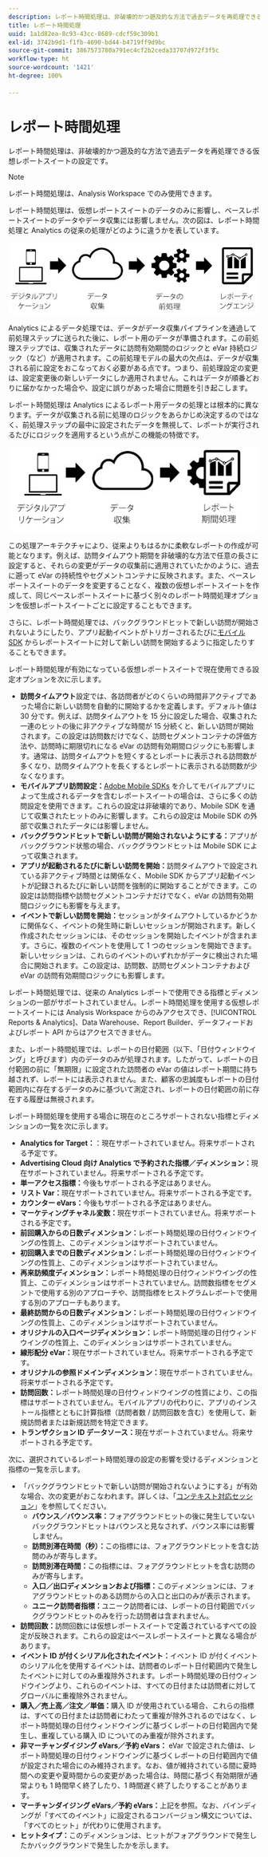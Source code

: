 ```yaml
---
description: レポート時間処理は、非破壊的かつ遡及的な方法で過去データを再処理できる仮想レポートスイートの設定です。
title: レポート時間処理
uuid: 1a1d82ea-8c93-43cc-8689-cdcf59c309b1
exl-id: 3742b9d1-f1fb-4690-bd44-b4719ff9d9bc
source-git-commit: 3867573780a791ec4cf2b2ceda33707d972f3f5c
workflow-type: ht
source-wordcount: '1421'
ht-degree: 100%

---
```


# レポート時間処理

レポート時間処理は、非破壊的かつ遡及的な方法で過去データを再処理できる仮想レポートスイートの設定です。

>[!NOTE]
>
>レポート時間処理は、Analysis Workspace でのみ使用できます。

レポート時間処理は、仮想レポートスイートのデータのみに影響し、ベースレポートスイートのデータやデータ収集には影響しません。次の図は、レポート時間処理と Analytics の従来の処理がどのように違うかを表しています。

![Google1](assets/google1.jpg)

Analytics によるデータ処理では、データがデータ収集パイプラインを通過して前処理ステップに送られた後に、レポート用のデータが準備されます。この前処理ステップでは、収集されたデータに訪問有効期間のロジックと eVar 持続ロジック（など）が適用されます。この前処理モデルの最大の欠点は、データが収集される前に設定をおこなっておく必要がある点です。つまり、前処理設定の変更は、設定変更後の新しいデータにしか適用されません。これはデータが順番どおりに届かなかった場合や、設定に誤りがあった場合に問題を引き起こします。

レポート時間処理は Analytics によるレポート用データの処理とは根本的に異なります。データが収集される前に処理のロジックをあらかじめ決定するのではなく、前処理ステップの最中に設定されたデータを無視して、レポートが実行されるたびにロジックを適用するという点がこの機能の特徴です。

![Google2](assets/google2.jpg)

この処理アーキテクチャにより、従来よりもはるかに柔軟なレポートの作成が可能となります。例えば、訪問タイムアウト期間を非破壊的な方法で任意の長さに設定すると、それらの変更がデータの収集前に適用されていたかのように、過去に遡って eVar の持続性やセグメントコンテナに反映されます。また、ベースレポートスイートのデータを変更することなく、複数の仮想レポートスイートを作成して、同じベースレポートスイートに基づく別々のレポート時間処理オプションを仮想レポートスイートごとに設定することもできます。

さらに、レポート時間処理では、バックグラウンドヒットで新しい訪問が開始されないようにしたり、アプリ起動イベントがトリガーされるたびに[モバイル SDK](https://www.adobe.io/apis/cloudplatform/mobile.html) からレポートスイートに対して新しい訪問を開始するように指定したりすることもできます。

レポート時間処理が有効になっている仮想レポートスイートで現在使用できる設定オプションを次に示します。

* **訪問タイムアウト**&#x200B;設定では、各訪問者がどのくらいの時間非アクティブであった場合に新しい訪問を自動的に開始するかを定義します。デフォルト値は 30 分です。例えば、訪問タイムアウトを 15 分に設定した場合、収集された一連のヒットの後に非アクティブな時間が 15 分続くと、新しい訪問が開始されます。この設定は訪問数だけでなく、訪問セグメントコンテナの評価方法や、訪問時に期限切れになる eVar の訪問有効期間ロジックにも影響します。通常は、訪問タイムアウトを短くするとレポートに表示される訪問数が多くなり、訪問タイムアウトを長くするとレポートに表示される訪問数が少なくなります。
* **モバイルアプリ訪問設定：**[Adobe Mobile SDKs](https://www.adobe.io/apis/cloudplatform/mobile.html) を介してモバイルアプリによって生成されるデータを含むレポートスイートの場合は、さらに多くの訪問設定を使用できます。これらの設定は非破壊的であり、Mobile SDK を通じて収集されたヒットのみに影響します。これらの設定は Mobile SDK の外部で収集されたデータには影響しません。
* **バックグラウンドヒットで新しい訪問が開始されないようにする：**&#x200B;アプリがバックグラウンド状態の場合、バックグラウンドヒットは Mobile SDK によって収集されます。
* **アプリが起動されるたびに新しい訪問を開始：**&#x200B;訪問タイムアウトで設定されている非アクティブ時間とは関係なく、Mobile SDK からアプリ起動イベントが記録されるたびに新しい訪問を強制的に開始することができます。この設定は訪問指標や訪問セグメントコンテナだけでなく、eVar の訪問有効期間ロジックにも影響を与えます。
* **イベントで新しい訪問を開始：**&#x200B;セッションがタイムアウトしているかどうかに関係なく、イベントの発生時に新しいセッションが開始されます。新しく作成されたセッションには、そのセッションを開始したイベントが含まれます。さらに、複数のイベントを使用して 1 つのセッションを開始できます。新しいセッションは、これらのイベントのいずれかがデータに検出された場合に開始されます。この設定は、訪問数、訪問セグメントコンテナおよび eVar の訪問有効期間ロジックにも影響します。

レポート時間処理では、従来の Analytics レポートで使用できる指標とディメンションの一部がサポートされていません。レポート時間処理を使用する仮想レポートスイートには Analysis Workspace からのみアクセスでき、[!UICONTROL Reports &amp; Analytics]、Data Warehouse、Report Builder、データフィードおよびレポート API からはアクセスできません。

また、レポート時間処理では、レポートの日付範囲（以下、「日付ウィンドウイング」と呼びます）内のデータのみが処理されます。したがって、レポートの日付範囲の前に「無期限」に設定された訪問者の eVar の値はレポート期間に持ち越されず、レポートには表示されません。また、顧客の忠誠度もレポートの日付範囲内に存在するデータのみに基づいて測定され、レポートの日付範囲の前に存在する履歴は無視されます。

レポート時間処理を使用する場合に現在のところサポートされない指標とディメンションの一覧を次に示します。

* **Analytics for Target：**：現在サポートされていません。将来サポートされる予定です。
* **Advertising Cloud 向け Analytics で予約された指標／ディメンション：**&#x200B;現在サポートされていません。将来サポートされる予定です。
* **単一アクセス指標：**&#x200B;今後もサポートされる予定はありません。
* **リスト Var：**&#x200B;現在サポートされていません。将来サポートされる予定です。
* **カウンター eVars：**&#x200B;今後もサポートされる予定はありません。
* **マーケティングチャネル変数：**&#x200B;現在サポートされていません。将来サポートされる予定です。
* **前回購入からの日数ディメンション：**&#x200B;レポート時間処理の日付ウィンドウイングの性質上、このディメンションはサポートされていません。
* **初回購入までの日数ディメンション：**&#x200B;レポート時間処理の日付ウィンドウイングの性質上、このディメンションはサポートされていません。
* **再来訪頻度ディメンション：**&#x200B;レポート時間処理の日付ウィンドウイングの性質上、このディメンションはサポートされていません。訪問数指標をセグメントで使用する別のアプローチや、訪問指標をヒストグラムレポートで使用する別のアプローチもあります。
* **最終訪問からの日数ディメンション：**&#x200B;レポート時間処理の日付ウィンドウイングの性質上、このディメンションはサポートされていません。
* **オリジナルの入口ページディメンション：**&#x200B;レポート時間処理の日付ウィンドウイングの性質上、このディメンションはサポートされていません。
* **線形配分 eVar：**&#x200B;現在サポートされていません。将来サポートされる予定です。
* **オリジナルの参照ドメインディメンション：**&#x200B;現在サポートされていません。将来サポートされる予定です。
* **訪問回数：**&#x200B;レポート時間処理の日付ウィンドウイングの性質により、この指標はサポートされていません。モバイルアプリの代わりに、アプリのインストール指標とともに計算指標（訪問者数 / 訪問回数を含む）を使用して、新規訪問者または新規訪問を特定できます。
* **トランザクション ID データソース：**&#x200B;現在サポートされていません。将来サポートされる予定です。

次に、選択されているレポート時間処理の設定の影響を受けるディメンションと指標の一覧を示します。

* 「バックグラウンドヒットで新しい訪問が開始されないようにする」が有効な場合、次の変更がおこなわれます。詳しくは、「[コンテキスト対応セッション](vrs-mobile-visit-processing.md)」を参照してください。
   * **バウンス／バウンス率：**&#x200B;フォアグラウンドヒットの後に発生していないバックグラウンドヒットはバウンスと見なされず、バウンス率には影響しません。
   * **訪問別滞在時間（秒）：**&#x200B;この指標には、フォアグラウンドヒットを含む訪問のみが寄与します。
   * **訪問別滞在時間：**&#x200B;この指標には、フォアグラウンドヒットを含む訪問のみが寄与します。
   * **入口／出口ディメンションおよび指標：**&#x200B;このディメンションには、フォアグラウンドヒットのある訪問からの入口と出口のみが表示されます。
   * **ユニーク訪問者指標：**&#x200B;ユニーク訪問者には、レポートの日付範囲でバックグラウンドヒットのみを行った訪問者は含まれません。
* **訪問回数：**&#x200B;訪問回数には仮想レポートスイートで定義されているすべての設定が反映されます。これらの設定はベースレポートスイートと異なる場合があります。
* **イベント ID が付くシリアル化されたイベント：**&#x200B;イベント ID が付くイベントのシリアル化を使用するイベントは、訪問者のレポート日付範囲内で発生したイベントに対してのみ重複除外されます。レポート時間処理の日付ウィンドウイングより、これらのイベントは、すべての日付または訪問者に対してグローバルに重複除外されません。
* **購入／売上高／注文／単価：**&#x200B;購入 ID が使用されている場合、これらの指標は、すべての日付または訪問者にわたって重複が除外されるのではなく、レポート時間処理の日付ウィンドウイングに基づくレポートの日付範囲内で発生し、重複している購入 ID についてのみ重複が除外されます。
* **非マーチャンダイジング eVars／予約 eVars：** eVar で設定された値は、レポート時間処理の日付ウィンドウイングに基づくレポートの日付範囲内で値が設定された場合にのみ維持されます。なお、値が維持されている間に夏時間への変更や夏時間からの変更があった場合は、時間に基づく有効期限が通常よりも 1 時間早く終了したり、1 時間遅く終了したりすることがあります。
* **マーチャンダイジング eVars／予約 eVars：**&#x200B;上記を参照。なお、バインディングが「すべてのイベント」に設定されるコンバージョン構文については、「すべてのヒット」が代わりに使用されます。
* **ヒットタイプ：**&#x200B;このディメンションは、ヒットがフォアグラウンドで発生したかバックグラウンドで発生したかを示します。

